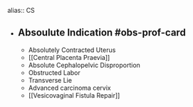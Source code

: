 alias:: CS

- ## Absoulute Indication #obs-prof-card
  - Absolutely Contracted Uterus
  - [[Central Placenta Praevia]]
  - Absolute Cephalopelvic Disproportion
  - Obstructed Labor
  - Transverse Lie
  - Advanced carcinoma cervix
  - [[Vesicovaginal Fistula Repair]]
